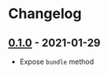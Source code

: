 # Changelog

## [0.1.0] - 2021-01-29
[0.1.0]: https://github.com/mhassan1/google-closure-library-bundler/compare/f888684...v0.1.0

- Expose `bundle` method
